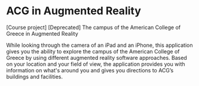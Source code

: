 # ACG in Augmented Reality
[Course project] [Deprecated] The campus of the American College of Greece in Augmented Reality

While looking through the camera of an iPad and an iPhone, this application gives you the ability to explore the campus of the American College of Greece by using different augmented reality software approaches. Based on your location and your field of view, the application provides you with information on what's around you and gives you directions to ACG’s buildings and facilities.
